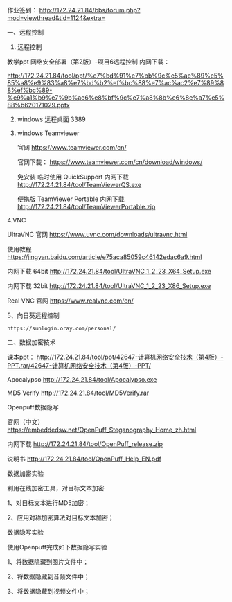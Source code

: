 
作业签到： http://172.24.21.84/bbs/forum.php?mod=viewthread&tid=1124&extra=


一、远程控制

1. 远程控制   

教学ppt 网络安全部署（第2版）-项目6远程控制 内网下载：

http://172.24.21.84/tool/ppt/%e7%bd%91%e7%bb%9c%e5%ae%89%e5%85%a8%e9%83%a8%e7%bd%b2%ef%bc%88%e7%ac%ac2%e7%89%88%ef%bc%89-%e9%a1%b9%e7%9b%ae6%e8%bf%9c%e7%a8%8b%e6%8e%a7%e5%88%b620171029.pptx

2. windows  远程桌面    3389

3. windows  Teamviewer

   官网  https://www.teamviewer.com/cn/
   
   官网下载： https://www.teamviewer.com/cn/download/windows/
   
   免安装 临时使用 QuickSupport    内网下载  http://172.24.21.84/tool/TeamViewerQS.exe
   
   便携版  TeamViewer Portable     内网下载 http://172.24.21.84/tool/TeamViewerPortable.zip


4.VNC
  
  UltraVNC   官网 https://www.uvnc.com/downloads/ultravnc.html
  
  使用教程  https://jingyan.baidu.com/article/e75aca85059c46142edac6a9.html
  
  内网下载   64bit  http://172.24.21.84/tool/UltraVNC_1_2_23_X64_Setup.exe
  
  内网下载   32bit  http://172.24.21.84/tool/UltraVNC_1_2_23_X86_Setup.exe
  
  Real VNC  官网 https://www.realvnc.com/en/
 
 5、向日葵远程控制
 
    https://sunlogin.oray.com/personal/

二、数据加密技术  

课本ppt： http://172.24.21.84/tool/ppt/42647-计算机网络安全技术（第4版）-PPT.rar/42647-计算机网络安全技术（第4版）-PPT/


Apocalypso http://172.24.21.84/tool/Apocalypso.exe

MD5 Verify  http://172.24.21.84/tool/MD5Verify.rar

Openpuff数据隐写

官网（中文） https://embeddedsw.net/OpenPuff_Steganography_Home_zh.html

内网下载  http://172.24.21.84/tool/OpenPuff_release.zip

说明书  http://172.24.21.84/tool/OpenPuff_Help_EN.pdf


数据加密实验

利用在线加密工具，对目标文本加密

1、对目标文本进行MD5加密；

2、应用对称加密算法对目标文本加密；

数据隐写实验

使用Openpuff完成如下数据隐写实验

1、将数据隐藏到图片文件中；

2、将数据隐藏到音频文件中；

3、将数据隐藏到视频文件中；
